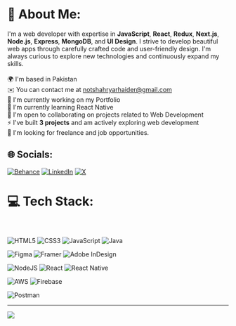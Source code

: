 # 💫 About Me:
I'm a web developer with expertise in **JavaScript**, **React**, **Redux**, **Next.js**, **Node.js**, **Express**, **MongoDB**, and **UI Design**. I strive to develop beautiful web apps through carefully crafted code and user-friendly design. I'm always curious to explore new technologies and continuously expand my skills.<br><br>🌍 I'm based in Pakistan<br>✉️ You can contact me at notshahryarhaider@gmail.com<br>🚀 I'm currently working on my Portfolio<br>🧠 I'm currently learning React Native<br>🤝 I'm open to collaborating on projects related to Web Development<br>⚡ I've built **3 projects** and am actively exploring web development<br>💼 I'm looking for freelance and job opportunities.



## 🌐 Socials:
[![Behance](https://img.shields.io/badge/Behance-1769ff?logo=behance&logoColor=white)](https://behance.net/@shahryarhaider) [![LinkedIn](https://img.shields.io/badge/LinkedIn-%230077B5.svg?logo=linkedin&logoColor=white)](https://linkedin.com/in/@yarhaider) [![X](https://img.shields.io/badge/X-black.svg?logo=X&logoColor=white)](https://x.com/@ShahryarHaider_) 

# 💻 Tech Stack:<br><br>

![HTML5](https://img.shields.io/badge/html5-%23E34F26.svg?style=for-the-badge&logo=html5&logoColor=white)  ![CSS3](https://img.shields.io/badge/css3-%231572B6.svg?style=for-the-badge&logo=css3&logoColor=white)  ![JavaScript](https://img.shields.io/badge/javascript-%23323330.svg?style=for-the-badge&logo=javascript&logoColor=%23F7DF1E)  ![Java](https://img.shields.io/badge/java-%23ED8B00.svg?style=for-the-badge&logo=openjdk&logoColor=white)  


![Figma](https://img.shields.io/badge/figma-%23F24E1E.svg?style=for-the-badge&logo=figma&logoColor=white)  ![Framer](https://img.shields.io/badge/Framer-black?style=for-the-badge&logo=framer&logoColor=blue)  ![Adobe InDesign](https://img.shields.io/badge/Adobe%20InDesign-49021F?style=for-the-badge&logo=adobeindesign&logoColor=FF3366)  


![NodeJS](https://img.shields.io/badge/node.js-6DA55F?style=for-the-badge&logo=node.js&logoColor=white)  ![React](https://img.shields.io/badge/react-%2320232a.svg?style=for-the-badge&logo=react&logoColor=%2361DAFB)  ![React Native](https://img.shields.io/badge/react_native-%2320232a.svg?style=for-the-badge&logo=react&logoColor=%2361DAFB)  


![AWS](https://img.shields.io/badge/AWS-%23FF9900.svg?style=for-the-badge&logo=amazon-aws&logoColor=white)  ![Firebase](https://img.shields.io/badge/firebase-%23039BE5.svg?style=for-the-badge&logo=firebase)  


![Postman](https://img.shields.io/badge/Postman-FF6C37?style=for-the-badge&logo=postman&logoColor=white)  


---
[![](https://visitcount.itsvg.in/api?id=ShahryarHaider&icon=0&color=0)](https://visitcount.itsvg.in)

<!-- Proudly created with GPRM ( https://gprm.itsvg.in ) -->
